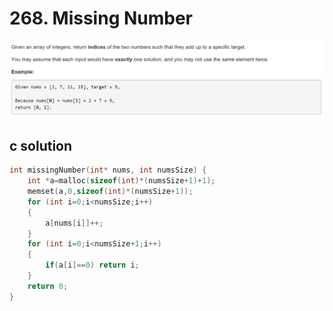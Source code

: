 # 268. Missing Number
<img src="https://github.com/vampire1996/-leetcode/blob/master/Problems/1-100/1.TwoSum/problem.png "/>

## c solution
```c
int missingNumber(int* nums, int numsSize) {
    int *a=malloc(sizeof(int)*(numsSize+1)+1);
    memset(a,0,sizeof(int)*(numsSize+1));
    for (int i=0;i<numsSize;i++)
    {
        a[nums[i]]++;
    }
    for (int i=0;i<numsSize+1;i++)
    {
        if(a[i]==0) return i;
    }
    return 0;
}
```
